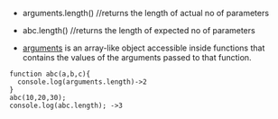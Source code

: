 - arguments.length() //returns the length of actual no of parameters 
- abc.length() //returns the length of expected no of parameters

- [arguments](https://developer.mozilla.org/en-US/docs/Web/JavaScript/Reference/Functions/arguments) is an array-like object accessible inside functions that contains the values of the arguments passed to that function.
```
function abc(a,b,c){
  console.log(arguments.length)->2
} 
abc(10,20,30);
console.log(abc.length); ->3
```
